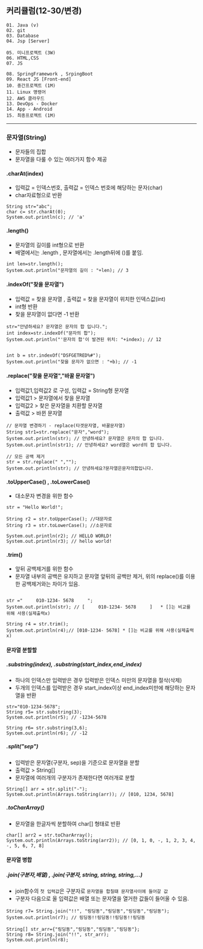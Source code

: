 ## 커리큘럼(12-30/변경)
```
01. Java (v)
02. git 
03. Database
04. Jsp [Server]

05. 미니프로젝트 (3W)
06. HTML,CSS  
07. JS

08. SpringFramework , SrpingBoot
09. React JS [Front-end]
10. 중간프로젝트 (1M)
11. Linux 명령어
12. AWS 클라우드
13. DevOps - Docker
14. App - Android
15. 최종프로젝트 (1M)
```
---
### 문자열(String)
+ 문자들의 집합
+ 문자열을 다룰 수 있는 여러가지 함수 제공

#### .charAt(index)
+ 입력값 = 인덱스번호, 출력값 = 인덱스 번호에 해당하는 문자(char)
+ char자료형으로 반환
```
String str="abc";
char c= str.charAt(0);
System.out.println(c); // 'a'
```

#### .length()
+ 문자열의 길이를 int형으로 반환
+ 배열에서는 .length  , 문자열에서는 .length뒤에 ()를 붙임.

```
int len=str.length();
System.out.println("문자열의 길이 : "+len); // 3

```

#### .indexOf("찾을 문자열")
+ 입력값 = 찾을 문자열 ,  출력값 = 찾을 문자열이 위치한 인덱스값(int)
+ int형 반환
+ 찾을 문자열이 없다면 -1 반환
```
str="안녕하세요? 문자열은 문자의 합 입니다.";
int index=str.indexOf("문자의 합");
System.out.println("'문자의 합'이 발견된 위치: "+index); // 12


int b = str.indexOf("DSFGETRED%#");
System.out.println("찾을 문자가 없으면 : "+b); // -1

```

#### .replace("찾을 문자열","바꿀 문자열")
+ 입력값1,입력값2 로 구성, 입력값 = String형 문자열
+ 입력값1 > 문자열에서 찾을 문자열
+ 입력값2 > 찾은 문자열을 치환할 문자열
+ 출력값 > 바뀐 문자열
```
// 문자열 변경하기 - replace(타겟문자열, 바꿀문자열)
String str1=str.replace("문자","word");
System.out.println(str); // 안녕하세요? 문자열은 문자의 합 입니다.
System.out.println(str1); // 안녕하세요? word열은 word의 합 입니다.

// 모든 공백 제거
str = str.replace(" ","");
System.out.println(str); // 안녕하세요?문자열은문자의합입니다.
```

#### .toUpperCase() , .toLowerCase()
+ 대소문자 변경을 위한 함수
```
str = "Hello World!";
		
String r2 = str.toUpperCase(); //대문자로
String r3 = str.toLowerCase(); //소문자로

System.out.println(r2); // HELLO WORLD!
System.out.println(r3); // hello world!
```

#### .trim()
+ 앞뒤 공백제거를 위한 함수
+ 문자열 내부의 공백은 유지하고 문자열 앞뒤의 공백만 제거, 위의 replace()를 이용한 공백제거와는 차이가 있음.

```		

str ="     010-1234- 5678     ";
System.out.println(str); // [     010-1234- 5678     ]   * []는 비교를 위해 사용(실제출력x)

String r4 = str.trim();
System.out.println(r4);// [010-1234- 5678] * []는 비교를 위해 사용(실제출력x)
```
#### 문자열 분할할
##### .substring(index), .substring(start_index,end_index)
+ 하나의 인덱스만 입력받은 경우 입력받은 인덱스 미만의 문자열을 절삭(삭제)
+ 두개의 인덱스를 입력받은 경우 start_index이상 end_index미만에 해당하는 문자열을 반환

```
str="010-1234-5678";
String r5= str.substring(3);
System.out.println(r5); // -1234-5678

String r6= str.substring(3,6);
System.out.println(r6); // -12

```

##### .split("sep")
+ 입력받은 문자열(구분자, sep)을 기준으로 문자열을 분할
+ 출력값 > String[]
+ 문자열에 여러개의 구분자가 존재한다면 여러개로 분할

```
String[] arr = str.split("-");
System.out.println(Arrays.toString(arr)); // [010, 1234, 5678]
```

##### .toCharArray()
+ 문자열을 한글자씩 분할하여 char[] 형태로 반환

```
char[] arr2 = str.toCharArray();
System.out.println(Arrays.toString(arr2)); // [0, 1, 0, -, 1, 2, 3, 4, -, 5, 6, 7, 8]
```

#### 문자열 병합
##### .join(구분자,배열) , .join(구분자, string, string, string,...)
+ join함수의 ```첫 입력값```은 구분자로 ```문자열을 합칠떄 문자열사이에 들어갈 값```
+ 구분자 다음으로 올 입력값은 배열 또는 문자열을 열거한 값들이 들어올 수 있음.

```
String r7= String.join("!!", "링딩동","링딩동","링딩동","링딩동");
System.out.println(r7); // 링딩동!!링딩동!!링딩동!!링딩동

String[] str_arr={"링딩동","링딩동","링딩동","링딩동"};
String r8= String.join("!!", str_arr);
System.out.println(r8);

```
